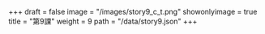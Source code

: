 +++
draft = false 
image = "/images/story9_c_t.png" 
showonlyimage = true 
title = "第9課" 
weight = 9 
path = "/data/story9.json" 
+++
